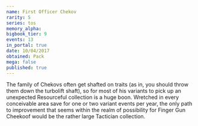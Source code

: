 ```yaml
---
name: First Officer Chekov
rarity: 5
series: tos
memory_alpha:
bigbook_tier: 9
events: 13
in_portal: true
date: 10/04/2017
obtained: Pack
mega: false
published: true
---
```


The family of Chekovs often get shafted on traits (as in, you should throw them down the turbolift shaft), so for most of his variants to pick up an unexpected Resourceful collection is a huge boon. Wretched in every conceivable area save for one or two variant events per year, the only path to improvement that seems within the realm of possibility for Finger Gun Cheekoof would be the rather large Tactician collection.
